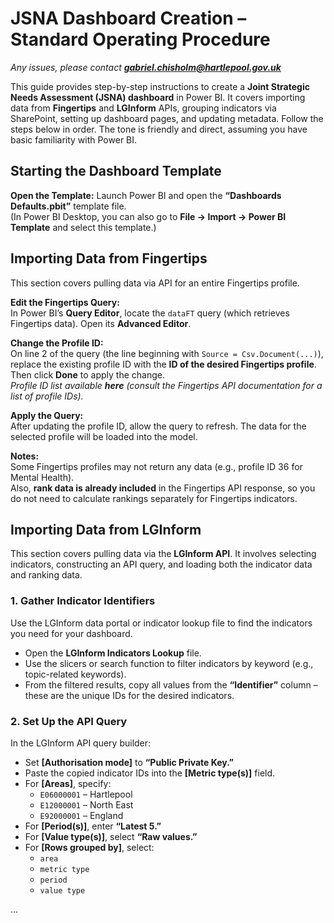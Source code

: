 # JSNA Dashboard Creation – Standard Operating Procedure

_Any issues, please contact **gabriel.chisholm@hartlepool.gov.uk**_

This guide provides step-by-step instructions to create a **Joint Strategic Needs Assessment (JSNA) dashboard** in Power BI. It covers importing data from **Fingertips** and **LGInform** APIs, grouping indicators via SharePoint, setting up dashboard pages, and updating metadata. Follow the steps below in order. The tone is friendly and direct, assuming you have basic familiarity with Power BI.

## Starting the Dashboard Template

**Open the Template:** Launch Power BI and open the **“Dashboards Defaults.pbit”** template file.  
(In Power BI Desktop, you can also go to **File → Import → Power BI Template** and select this template.)

## Importing Data from Fingertips

This section covers pulling data via API for an entire Fingertips profile.

**Edit the Fingertips Query:**  
In Power BI’s **Query Editor**, locate the `dataFT` query (which retrieves Fingertips data). Open its **Advanced Editor**.

**Change the Profile ID:**  
On line 2 of the query (the line beginning with `Source = Csv.Document(...)`), replace the existing profile ID with the **ID of the desired Fingertips profile**. Then click **Done** to apply the change.  
_Profile ID list available **here** (consult the Fingertips API documentation for a list of profile IDs)._

**Apply the Query:**  
After updating the profile ID, allow the query to refresh. The data for the selected profile will be loaded into the model.

**Notes:**  
Some Fingertips profiles may not return any data (e.g., profile ID 36 for Mental Health).  
Also, **rank data is already included** in the Fingertips API response, so you do not need to calculate rankings separately for Fingertips indicators.

## Importing Data from LGInform

This section covers pulling data via the **LGInform API**. It involves selecting indicators, constructing an API query, and loading both the indicator data and ranking data.

### 1. Gather Indicator Identifiers
Use the LGInform data portal or indicator lookup file to find the indicators you need for your dashboard.

- Open the **LGInform Indicators Lookup** file.
- Use the slicers or search function to filter indicators by keyword (e.g., topic-related keywords).
- From the filtered results, copy all values from the **“Identifier”** column – these are the unique IDs for the desired indicators.

### 2. Set Up the API Query
In the LGInform API query builder:

- Set **[Authorisation mode]** to **“Public Private Key.”**
- Paste the copied indicator IDs into the **[Metric type(s)]** field.
- For **[Areas]**, specify:
  - `E06000001` – Hartlepool
  - `E12000001` – North East
  - `E92000001` – England
- For **[Period(s)]**, enter **“Latest 5.”**
- For **[Value type(s)]**, select **“Raw values.”**
- For **[Rows grouped by]**, select:
  - `area`
  - `metric type`
  - `period`
  - `value type`

...

